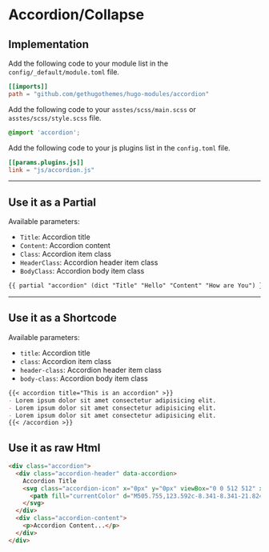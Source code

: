 # Accordion/Collapse

## Implementation

Add the following code to your module list in the `config/_default/module.toml` file.

```toml
[[imports]]
path = "github.com/gethugothemes/hugo-modules/accordion"
```

Add the following code to your `asstes/scss/main.scss` or `asstes/scss/style.scss` file.

```scss
@import 'accordion';
```

Add the following code to your js plugins list in the `config.toml` file.

```toml
[[params.plugins.js]]
link = "js/accordion.js"

```

<hr>

## Use it as a Partial

Available parameters:

* `Title`: Accordion title
* `Content`: Accordion content
* `Class`: Accordion item class
* `HeaderClass`: Accordion header item class
* `BodyClass`: Accordion body item class

```html
{{ partial "accordion" (dict "Title" "Hello" "Content" "How are You") }}
```

<hr>

## Use it as a Shortcode

Available parameters:

* `title`: Accordion title
* `class`: Accordion item class
* `header-class`: Accordion header item class
* `body-class`: Accordion body item class

```md
{{< accordion title="This is an accordion" >}}
- Lorem ipsum dolor sit amet consectetur adipisicing elit.
- Lorem ipsum dolor sit amet consectetur adipisicing elit.
- Lorem ipsum dolor sit amet consectetur adipisicing elit.
{{< /accordion >}}
```

## Use it as raw Html

```html
<div class="accordion">
  <div class="accordion-header" data-accordion>
    Accordion Title
    <svg class="accordion-icon" x="0px" y="0px" viewBox="0 0 512 512" xmlspace="preserve">
      <path fill="currentColor" d="M505.755,123.592c-8.341-8.341-21.824-8.341-30.165,0L256.005,343.176L36.421,123.592c-8.341-8.341-21.824-8.341-30.165,0 s-8.341,21.824,0,30.165l234.667,234.667c4.16,4.16,9.621,6.251,15.083,6.251c5.462,0,10.923-2.091,15.083-6.251l234.667-234.667 C514.096,145.416,514.096,131.933,505.755,123.592z"></path>
    </svg>
  </div>
  <div class="accordion-content">
    <p>Accordion Content...</p>
  </div>
</div>
```

